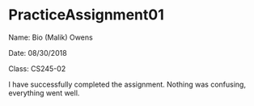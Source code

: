 # PracticeAssignment01
Name: Bio (Malik) Owens

Date: 08/30/2018

Class: CS245-02

I have successfully completed the assignment. Nothing was confusing, everything went well.
